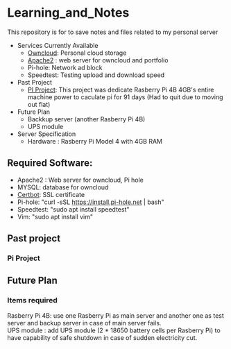 # Learning_and_Notes
This repository is for to save notes and files related to my personal server
- Services Currently Available
  - [Owncloud](https://github.com/Mizuki14/Learning_and_Notes/tree/main/Owncloud): Personal cloud storage 
  - [Apache2](https://github.com/Mizuki14/Learning_and_Notes/tree/main/Apache2) : web server for owncloud and portfolio
  - Pi-hole: Network ad block 
  - Speedtest: Testing upload and download speed
- Past Project
  - [PI Project](https://github.com/Mizuki14/Learning_and_Notes/tree/main/Pi_Project): This project was dedicate Rasberry Pi 4B 4GB's entire machine power to caculate pi for 91 days (Had to quit due to moving out flat)
- Future Plan
  - Backkup server (another Rasberry Pi 4B)
  - UPS module
- Server Specification
  - Hardware : Rasberry Pi Model 4 with 4GB RAM


## Required Software:
- Apache2 : Web server for owncloud, Pi hole
- MYSQL: database for owncloud
- [Certbot](https://github.com/Mizuki14/Learning_and_Notes/blob/main/Basic%20Setup/Let's%20Encrypt.txt): SSL certificate
- Pi-hole: "curl -sSL https://install.pi-hole.net | bash"
- Speedtest: "sudo apt install speedtest"
- Vim: "sudo apt install vim"

## Past project
### Pi Project 


## Future Plan

### Items required
Rasberry Pi 4B: use one Rasberry Pi as main server and another one as test server and backup server in case of main server fails. <br>
UPS module : add UPS module (2 * 18650 battery cells per Rasberry Pi) to have capability of safe shutdown in case of sudden electricity cut. <br>






